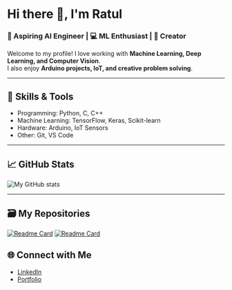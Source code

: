 # Hi there 👋, I'm Ratul
### 🚀 Aspiring AI Engineer | 💻 ML Enthusiast | 🎨 Creator

Welcome to my profile! I love working with **Machine Learning, Deep Learning, and Computer Vision**.  
I also enjoy **Arduino projects, IoT, and creative problem solving**.

---

## 🔧 Skills & Tools
- Programming: Python, C, C++
- Machine Learning: TensorFlow, Keras, Scikit-learn
- Hardware: Arduino, IoT Sensors
- Other: Git, VS Code

---

## 📈 GitHub Stats
![My GitHub stats](https://github-readme-stats.vercel.app/api?username=ratul-byte&show_icons=true&theme=radical)

---

## 🗃️ My Repositories
[![Readme Card](https://github-readme-stats.vercel.app/api/pin/?username=ratul-byte&repo=Computer-Graphics-Project-CSE423&theme=buefy)](https://github.com/ratul-byte/Computer-Graphics-Project-CSE423) [![Readme Card](https://github-readme-stats.vercel.app/api/pin/?username=ratul-byte&repo=Database-Project-Online-Flight-Reservation-CSE370&theme=buefy)](https://github.com/ratul-byte/Database-Project-Online-Flight-Reservation-CSE370)

## 🌐 Connect with Me
- [LinkedIn](https://linkedin.com/in/md-ratul-mushfique)
- [Portfolio]()

